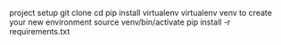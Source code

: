 project setup
    git clone <repo>
    cd <repo>
    pip install virtualenv
    virtualenv venv to create your new environment
    source venv/bin/activate
    pip install -r requirements.txt

